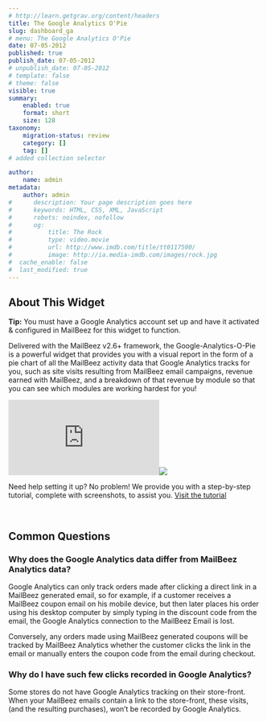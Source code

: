 ```yaml
---
# http://learn.getgrav.org/content/headers
title: The Google Analytics O'Pie
slug: dashboard_ga
# menu: The Google Analytics O'Pie
date: 07-05-2012
published: true
publish_date: 07-05-2012
# unpublish_date: 07-05-2012
# template: false
# theme: false
visible: true
summary:
    enabled: true
    format: short
    size: 128
taxonomy:
    migration-status: review
    category: []
    tag: []
# added collection selector

author:
    name: admin
metadata:
    author: admin
#      description: Your page description goes here
#      keywords: HTML, CSS, XML, JavaScript
#      robots: noindex, nofollow
#      og:
#          title: The Rock
#          type: video.movie
#          url: http://www.imdb.com/title/tt0117500/
#          image: http://ia.media-imdb.com/images/rock.jpg
#  cache_enable: false
#  last_modified: true
---
```


## About This Widget

**Tip:** You must have a Google Analytics account set up and have it activated & configured in MailBeez for this widget to function.

Delivered with the MailBeez v2.6+ framework, the Google-Analytics-O-Pie is a powerful widget that provides you with a visual report in the form of a pie chart of all the MailBeez activity data that Google Analytics tracks for you, such as site visits resulting from MailBeez email campaigns, revenue earned with MailBeez, and a breakdown of that revenue by module so that you can see which modules are working hardest for you!

[![](http://localhost/wordpress_mailbeez_EOL/wp-content/themes/awake/lib/scripts/timthumb/thumb.php?src=http://www.mailbeez.com/images/doc/ga_dash_config/ga_dash_widget.png&w=270&h=116&zc=1&q=100 "Google Analytics-O-Pie")](http://www.mailbeez.com/images/doc/ga_dash_config/ga_dash_widget.png "Google Analytics-O-Pie")![](http://localhost/wordpress_mailbeez_EOL/wp-content/themes/awake/images/shortcodes/image_shadow.png)

Need help setting it up? No problem! We provide you with a step-by-step tutorial, complete with screenshots, to assist you. [Visit the tutorial](http://www.mailbeez.com/documentation/tutorials/google-analytics-dashboard-widget-tutorial/)

 

## Common Questions

### Why does the Google Analytics data differ from MailBeez Analytics data?

Google Analytics can only track orders made after clicking a direct link in a MailBeez generated email, so for example, if a customer receives a MailBeez coupon email on his mobile device, but then later places his order using his desktop computer by simply typing in the discount code from the email, the Google Analytics connection to the MailBeez Email is lost.

Conversely, any orders made using MailBeez generated coupons will be tracked by MailBeez Analytics whether the customer clicks the link in the email or manually enters the coupon code from the email during checkout.

### Why do I have such few clicks recorded in Google Analytics?

Some stores do not have Google Analytics tracking on their store-front. When your MailBeez emails contain a link to the store-front, these visits, (and the resulting purchases), won’t be recorded by Google Analytics.  
  
